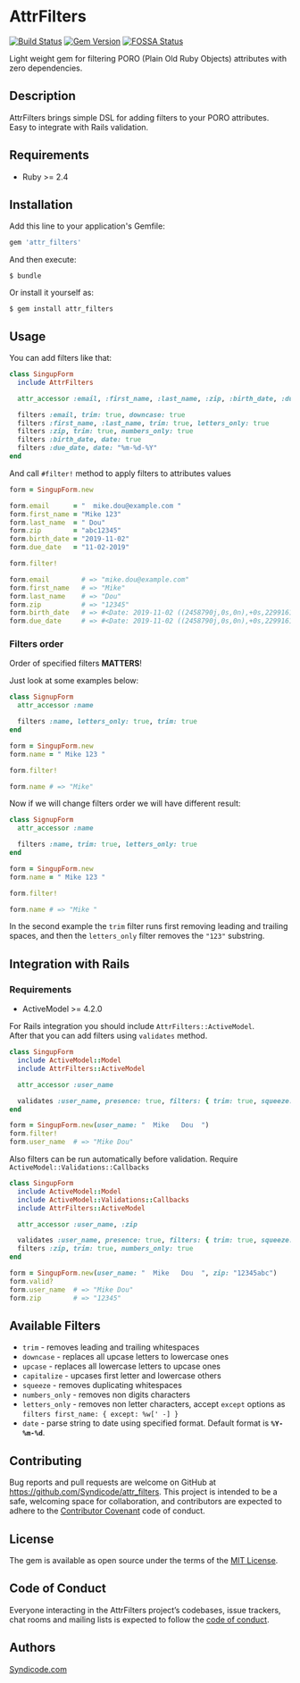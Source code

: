 # AttrFilters

[![Build Status](https://travis-ci.com/Syndicode/attr-filters.svg?branch=master)](https://travis-ci.com/Syndicode/attr-filters)
[![Gem Version](https://badge.fury.io/rb/attr_filters.svg)](https://badge.fury.io/rb/attr_filters)
[![FOSSA Status](https://app.fossa.io/api/projects/git%2Bgithub.com%2FSyndicode%2Fattr-filters.svg?type=shield)](https://app.fossa.io/projects/git%2Bgithub.com%2FSyndicode%2Fattr-filters?ref=badge_shield)


Light weight gem for filtering PORO (Plain Old Ruby Objects) attributes with zero dependencies.

## Description

AttrFilters brings simple DSL for adding filters to your PORO attributes.<br>
Easy to integrate with Rails validation.

## Requirements
  - Ruby >= 2.4

## Installation

Add this line to your application's Gemfile:

```ruby
gem 'attr_filters'
```

And then execute:

    $ bundle

Or install it yourself as:

    $ gem install attr_filters

## Usage

You can add filters like that:

```ruby
class SingupForm
  include AttrFilters

  attr_accessor :email, :first_name, :last_name, :zip, :birth_date, :due_date

  filters :email, trim: true, downcase: true
  filters :first_name, :last_name, trim: true, letters_only: true
  filters :zip, trim: true, numbers_only: true
  filters :birth_date, date: true
  filters :due_date, date: "%m-%d-%Y"
end
```

And call `#filter!` method to apply filters to attributes values


```ruby
form = SingupForm.new

form.email      = "  mike.dou@example.com "
form.first_name = "Mike 123"
form.last_name  = " Dou"
form.zip        = "abc12345"
form.birth_date = "2019-11-02"
form.due_date   = "11-02-2019"

form.filter!

form.email        # => "mike.dou@example.com"
form.first_name   # => "Mike"
form.last_name    # => "Dou"
form.zip          # => "12345"
form.birth_date   # => #<Date: 2019-11-02 ((2458790j,0s,0n),+0s,2299161j)>
form.due_date     # => #<Date: 2019-11-02 ((2458790j,0s,0n),+0s,2299161j)>
```

### Filters order
Order of specified filters **MATTERS**!

Just look at some examples below:

```ruby
class SignupForm
  attr_accessor :name

  filters :name, letters_only: true, trim: true
end

form = SingupForm.new
form.name = " Mike 123 "

form.filter!

form.name # => "Mike"
```

Now if we will change filters order we will have different result:

```ruby
class SignupForm
  attr_accessor :name

  filters :name, trim: true, letters_only: true
end

form = SingupForm.new
form.name = " Mike 123 "

form.filter!

form.name # => "Mike "
```

In the second example the `trim` filter runs first removing leading and trailing spaces, and then the `letters_only` filter removes the `"123"` substring.

## Integration with Rails
### Requirements
  - ActiveModel >= 4.2.0

For Rails integration you should include `AttrFilters::ActiveModel`.<br>
After that you can add filters using `validates` method.

```ruby
class SingupForm
  include ActiveModel::Model
  include AttrFilters::ActiveModel

  attr_accessor :user_name

  validates :user_name, presence: true, filters: { trim: true, squeeze: true }
end

form = SingupForm.new(user_name: "  Mike   Dou  ")
form.filter!
form.user_name  # => "Mike Dou"
```

Also filters can be run automatically before validation. Require `ActiveModel::Validations::Callbacks`

```ruby
class SingupForm
  include ActiveModel::Model
  include ActiveModel::Validations::Callbacks
  include AttrFilters::ActiveModel

  attr_accessor :user_name, :zip

  validates :user_name, presence: true, filters: { trim: true, squeeze: true }
  filters :zip, trim: true, numbers_only: true
end

form = SingupForm.new(user_name: "  Mike   Dou  ", zip: "12345abc")
form.valid?
form.user_name  # => "Mike Dou"
form.zip        # => "12345"
```

## Available Filters

 - `trim` - removes leading and trailing whitespaces
 - `downcase` - replaces all upcase letters to lowercase ones
 - `upcase` - replaces all lowercase letters to upcase ones
 - `capitalize` - upcases first letter and lowercase others
 - `squeeze` - removes duplicating whitespaces
 - `numbers_only` - removes non digits characters
 - `letters_only` - removes non letter characters, accept `except` options as `filters first_name: { except: %w[' -] }`
 - `date` - parse string to date using specified format. Default format is **`%Y-%m-%d`**.



## Contributing

Bug reports and pull requests are welcome on GitHub at https://github.com/Syndicode/attr_filters. This project is intended to be a safe, welcoming space for collaboration, and contributors are expected to adhere to the [Contributor Covenant](http://contributor-covenant.org) code of conduct.

## License

The gem is available as open source under the terms of the [MIT License](https://opensource.org/licenses/MIT).


## Code of Conduct

Everyone interacting in the AttrFilters project’s codebases, issue trackers, chat rooms and mailing lists is expected to follow the [code of conduct](https://github.com/Syndicode/attr_filters/blob/master/CODE_OF_CONDUCT.md).

## Authors

[Syndicode.com](https://syndicode.com)
